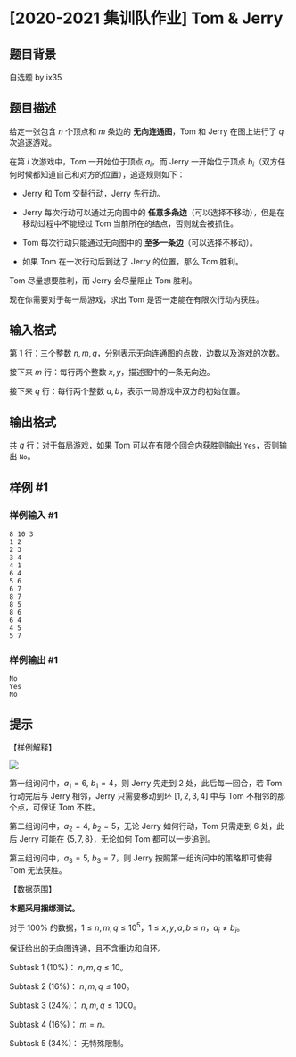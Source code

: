 # [2020-2021 集训队作业] Tom & Jerry

## 题目背景

自选题 by ix35

## 题目描述

给定一张包含 $n$ 个顶点和 $m$ 条边的 **无向连通图**，Tom 和 Jerry 在图上进行了 $q$ 次追逐游戏。

在第 $i$ 次游戏中，Tom 一开始位于顶点 $a_i$，而 Jerry 一开始位于顶点 $b_i$（双方任何时候都知道自己和对方的位置），追逐规则如下：

- Jerry 和 Tom 交替行动，Jerry 先行动。

- Jerry 每次行动可以通过无向图中的 **任意多条边**（可以选择不移动），但是在移动过程中不能经过 Tom 当前所在的结点，否则就会被抓住。

- Tom 每次行动只能通过无向图中的 **至多一条边**（可以选择不移动）。

- 如果 Tom 在一次行动后到达了 Jerry 的位置，那么 Tom 胜利。

Tom 尽量想要胜利，而 Jerry 会尽量阻止 Tom 胜利。

现在你需要对于每一局游戏，求出 Tom 是否一定能在有限次行动内获胜。

## 输入格式

第 $1$ 行：三个整数 $n,m,q$，分别表示无向连通图的点数，边数以及游戏的次数。

接下来 $m$ 行：每行两个整数 $x,y$，描述图中的一条无向边。

接下来 $q$ 行：每行两个整数 $a,b$，表示一局游戏中双方的初始位置。

## 输出格式

共 $q$ 行：对于每局游戏，如果 Tom 可以在有限个回合内获胜则输出 `Yes`，否则输出 `No`。

## 样例 #1

### 样例输入 #1
```
8 10 3
1 2
2 3
3 4
4 1
6 4
5 6
6 7
8 7
8 5
8 6
6 4
4 5
5 7
```

### 样例输出 #1

```
No
Yes
No
```

## 提示

【样例解释】

![](https://cdn.luogu.com.cn/upload/image_hosting/gg8gk6fw.png)

第一组询问中，$a_1=6,\ b_1=4$，则 Jerry 先走到 $2$ 处，此后每一回合，若 Tom 行动完后与 Jerry 相邻，Jerry 只需要移动到环 $[1,2,3,4]$ 中与 Tom 不相邻的那个点，可保证 Tom 不胜。

第二组询问中，$a_2=4,\ b_2=5$，无论 Jerry 如何行动，Tom 只需走到 $6$ 处，此后 Jerry 可能在 $\{5,7,8\}$，无论如何 Tom 都可以一步追到。

第三组询问中，$a_3=5,\ b_3=7$，则 Jerry 按照第一组询问中的策略即可使得 Tom 无法获胜。

【数据范围】

**本题采用捆绑测试。**

对于 $100\%$ 的数据，$1\leq n,m,q\leq 10^5$，$1\leq x,y,a,b\leq n$，$a_i\ne b_i$。

保证给出的无向图连通，且不含重边和自环。

$\text{Subtask 1}\ (10\%)$： $n,m,q\leq 10$。

$\text{Subtask 2}\ (16\%)$： $n,m,q\leq 100$。

$\text{Subtask 3}\ (24\%)$： $n,m,q\leq 1000$。

$\text{Subtask 4}\ (16\%)$： $m=n$。

$\text{Subtask 5}\ (34\%)$： 无特殊限制。

